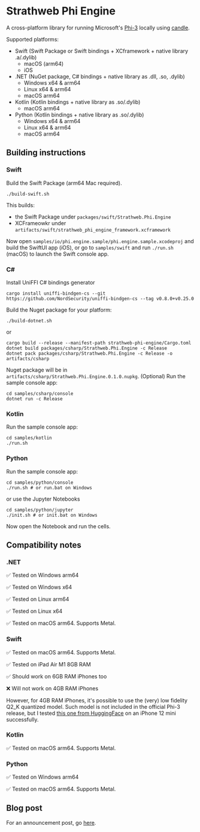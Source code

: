 # Strathweb Phi Engine

A cross-platform library for running Microsoft's [Phi-3](https://azure.microsoft.com/en-us/blog/introducing-phi-3-redefining-whats-possible-with-slms/) locally using [candle](https://github.com/huggingface/candle).

Supported platforms:
 - Swift (Swift Package or Swift bindings + XCframework + native library .a/.dylib)
   - macOS (arm64)
   - iOS
 - .NET (NuGet package, C# bindings + native library as .dll, .so, .dylib)
   - Windows x64 & arm64
   - Linux x64 & arm64
   - macOS arm64
- Kotlin (Kotlin bindings + native library as .so/.dylib)
   - macOS arm64
- Python 
 (Kotlin bindings + native library as .so/.dylib)
   - Windows x64 & arm64
   - Linux x64 & arm64
   - macOS arm64

## Building instructions

### Swift

Build the Swift Package (arm64 Mac required).

```shell
./build-swift.sh
```

This builds:
 - the Swift Package under `packages/swift/Strathweb.Phi.Engine`
 - XCFrameowkr under `artifacts/swift/strathweb_phi_engine_framework.xcframework`

Now open `samples/io/phi.engine.sample/phi.engine.sample.xcodeproj` and build the SwiftUI app (iOS), or go to `samples/swift` and run `./run.sh` (macOS) to launch the Swift console app.

### C#

Install UniFFI C# bindings generator

```shell
cargo install uniffi-bindgen-cs --git https://github.com/NordSecurity/uniffi-bindgen-cs --tag v0.8.0+v0.25.0
```

Build the Nuget package for your platform:

```shell
./build-dotnet.sh
```

or

```shell
cargo build --release --manifest-path strathweb-phi-engine/Cargo.toml
dotnet build packages/csharp/Strathweb.Phi.Engine -c Release
dotnet pack packages/csharp/Strathweb.Phi.Engine -c Release -o artifacts/csharp
```

Nuget package will be in `artifacts/csharp/Strathweb.Phi.Engine.0.1.0.nupkg`.
(Optional) Run the sample console app:

```shell
cd samples/csharp/console
dotnet run -c Release
```

### Kotlin

Run the sample console app:

```shell
cd samples/kotlin
./run.sh
```

### Python

Run the sample console app:

```shell
cd samples/python/console
./run.sh # or run.bat on Windows
```

or use the Jupyter Notebooks

```shell
cd samples/python/jupyter
./init.sh # or init.bat on Windows
```

Now open the Notebook and run the cells.

## Compatibility notes

### .NET

✅ Tested on Windows arm64

✅ Tested on Windows x64

✅ Tested on Linux arm64

✅ Tested on Linux x64

✅ Tested on macOS arm64. Supports Metal.

### Swift

✅ Tested on macOS arm64. Supports Metal.

✅ Tested on iPad Air M1 8GB RAM

✅ Should work on 6GB RAM iPhones too

❌ Will not work on 4GB RAM iPhones

However, for 4GB RAM iPhones, it's possible to use the (very) low fidelity Q2_K quantized model. Such model is not included in the official Phi-3 release, but I tested [this one from HuggingFace](https://huggingface.co/SanctumAI/Phi-3-mini-4k-instruct-GGUF) on an iPhone 12 mini successfully.

### Kotlin

✅ Tested on macOS arm64. Supports Metal.

### Python

✅ Tested on Windows arm64

✅ Tested on macOS arm64. Supports Metal.

## Blog post

For an announcement post, go [here](https://strathweb.com/2024/07/announcing-strathweb-phi-engine-a-cross-platform-library-for-running-phi-3-anywhere/).